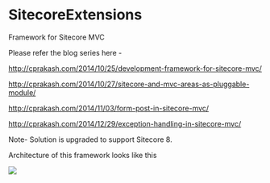 SitecoreExtensions
==================

Framework for Sitecore MVC

Please refer the blog series here - 

http://cprakash.com/2014/10/25/development-framework-for-sitecore-mvc/

http://cprakash.com/2014/10/27/sitecore-and-mvc-areas-as-pluggable-module/

http://cprakash.com/2014/11/03/form-post-in-sitecore-mvc/

http://cprakash.com/2014/12/29/exception-handling-in-sitecore-mvc/

Note- Solution is upgraded to support Sitecore 8.

Architecture of this framework looks like this 

<img src="https://cprakash.files.wordpress.com/2014/10/sitecore-solution-architecture.png" />
